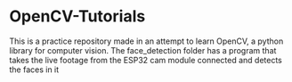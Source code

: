 # OpenCV-Tutorials
This is a practice repository made in an attempt to learn OpenCV, a python library for computer vision. 
The face_detection folder has a program that takes the live footage from the ESP32 cam module connected and detects the faces in it
